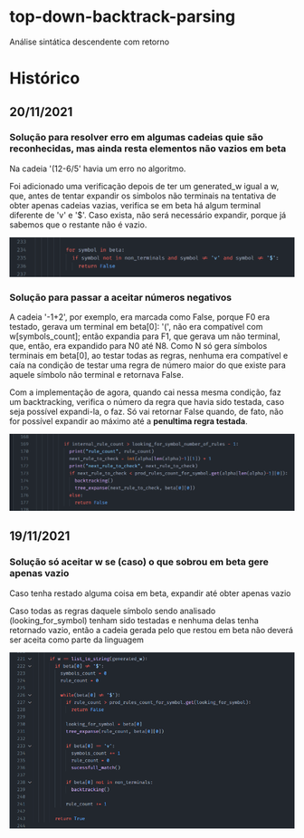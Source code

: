# top-down-backtrack-parsing
Análise sintática descendente com retorno

# Histórico

## 20/11/2021

### Solução para resolver erro em algumas cadeias quie são reconhecidas, mas ainda resta elementos não vazios em beta

Na cadeia '(12-6/5' havia um erro no algoritmo.

Foi adicionado uma verificação depois de ter um generated_w igual a w, que, antes de tentar expandir os simbolos não terminais na tentativa de obter apenas cadeias vazias, verifica se em beta há algum terminal diferente de 'v' e '$'. Caso exista, não será necessário expandir, porque já sabemos que o restante não é vazio.

![Solução para resolver erro em algumas cadeias quie são reconhecidas, mas ainda resta elementos não vazios em beta](assets/solve_error_in_some_false_w.png)

### Solução para passar a aceitar números negativos

A cadeia '-1+2', por exemplo, era marcada como False, porque F0 era testado, gerava um terminal em beta[0]: '(', não era compatível com w[symbols_count]; então expandia para F1, que gerava um não terminal, que, então, era expandido para N0 até N8. Como N só gera símbolos terminais em beta[0], ao testar todas as regras, nenhuma era compatível e caía na condição de testar uma regra de número maior do que existe para aquele símbolo não terminal e retornava False.

Com a implementação de agora, quando cai nessa mesma condição, faz um backtracking, verifica o número da regra que havia sido testada, caso seja possível expandi-la, o faz.
Só vai retornar False quando, de fato, não for possível expandir ao máximo até a **penultima regra testada**.

![Solução para aceitar números negativos](assets/solve_not_accepting_negative_numbers.png)

## 19/11/2021
### Solução só aceitar w se (caso) o que sobrou em beta gere apenas vazio

Caso tenha restado alguma coisa em beta, expandir até obter apenas vazio

Caso todas as regras daquele símbolo sendo analisado (looking_for_symbol) tenham sido testadas e nenhuma delas tenha retornado vazio, então a cadeia gerada pelo que restou em beta não deverá ser aceita como parte da linguagem

![Solução para só aceitar a cadeia gerada quando o que restou em beta seja vazio ou gere uma cadeia de vazios](assets/solve_accept_w_only_when_beta_is_empty.png)